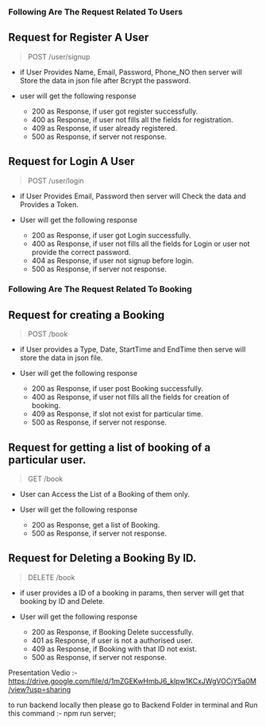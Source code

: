 ### Following Are The Request Related To Users

## Request for Register A User

> POST /user/signup

- if User Provides Name, Email, Password, Phone_NO then server will Store the data in json file after Bcrypt the password.

- user will get the following response
   - 200 as Response, if user got register successfully.
   - 400 as Response, if user not fills all the fields for registration.
   - 409 as Response, if user already registered.
   - 500 as Response, if server not response.


## Request for Login A User

> POST /user/login

- if User Provides  Email, Password then server will Check the data and Provides a Token.

- User will get the following response
   - 200 as Response, if user got Login successfully.
   - 400 as Response, if user not fills all the fields for Login or user not provide the correct password.
   - 404 as Response, if user not signup before login.
   - 500 as Response, if server not response.


### Following Are The Request Related To Booking

## Request for creating a Booking

> POST /book

- if User provides a Type, Date, StartTime and EndTime then serve will store the data in json file.

- User will get the following response
   - 200 as Response, if user post Booking successfully.
   - 400 as Response, if user not fills all the fields for creation of booking.
   - 409 as Response, if slot not exist for particular time.
   - 500 as Response, if server not response.


## Request for getting a list of booking of a particular user.

> GET /book

 - User can Access the List of a Booking of them only.

 - User will get the following response
    - 200 as Response, get a list of Booking.
    - 500 as Response, if server not response.



## Request for Deleting a Booking By ID.

> DELETE /book

- if user provides a ID of a booking in params, then server will get that booking by ID and Delete.

- User will get the following response
   - 200 as Response, if Booking Delete successfully.
   - 401 as Response, if user is not a authorised user.
   - 409 as Response, if Booking with that ID not exist.
   - 500 as Response, if server not response.



Presentation Vedio :- https://drive.google.com/file/d/1mZGEKwHmbJ6_klpw1KCxJWgVOCjY5a0M/view?usp=sharing


to run backend locally then please go to Backend Folder in terminal and Run this command :- npm run server;

